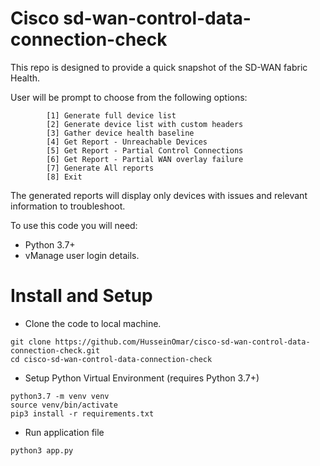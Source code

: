 # Cisco sd-wan-control-data-connection-check

This repo is designed to provide a quick snapshot of the SD-WAN fabric Health.

User will be prompt to choose from the following options:
```
        [1] Generate full device list
        [2] Generate device list with custom headers
        [3] Gather device health baseline
        [4] Get Report - Unreachable Devices
        [5] Get Report - Partial Control Connections
        [6] Get Report - Partial WAN overlay failure
        [7] Generate All reports
        [8] Exit
```

The generated reports will display only devices with issues and relevant information to troubleshoot.

To use this code you will need:

* Python 3.7+
* vManage user login details.

# Install and Setup

- Clone the code to local machine.

```
git clone https://github.com/HusseinOmar/cisco-sd-wan-control-data-connection-check.git
cd cisco-sd-wan-control-data-connection-check
```
- Setup Python Virtual Environment (requires Python 3.7+)

```
python3.7 -m venv venv
source venv/bin/activate
pip3 install -r requirements.txt
```

- Run application file
```
python3 app.py
```
